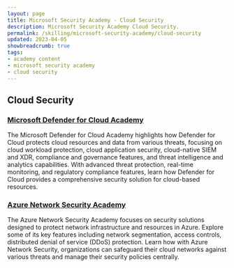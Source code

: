 ```yaml
---
layout: page
title: Microsoft Security Academy - Cloud Security
description: Microsoft Security Academy Cloud Security.
permalink: /skilling/microsoft-security-academy/cloud-security
updated: 2023-04-05
showbreadcrumb: true
tags: 
- academy content
- microsoft security academy
- cloud security
---
```


## Cloud Security

### [Microsoft Defender for Cloud Academy](/PartnerResources/skilling/microsoft-security-academy/defender-academy)
The Microsoft Defender for Cloud Academy highlights how Defender for Cloud protects cloud resources and data from various threats, focusing on cloud workload protection, cloud application security, cloud-native SIEM and XDR, compliance and governance features, and threat intelligence and analytics capabilities. With advanced threat protection, real-time monitoring, and regulatory compliance features, learn how Defender for Cloud provides a comprehensive security solution for cloud-based resources.

### [Azure Network Security Academy](/PartnerResources/skilling/microsoft-security-academy/network-academy)
The Azure Network Security Academy focuses on security solutions designed to protect network infrastructure and resources in Azure. Explore some of its key features including network segmentation, access controls, distributed denial of service (DDoS) protection. Learn how with Azure Network Security, organizations can safeguard their cloud networks against various threats and manage their security policies centrally.